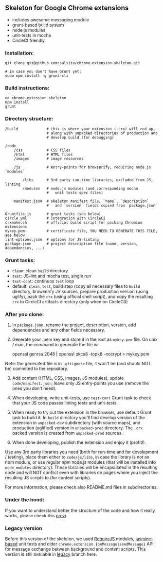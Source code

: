 ## Skeleton for Google Chrome extensions

* includes awesome messaging module
* grunt-based build system
* node.js modules
* unit-tests in mocha
* CircleCI friendly

### Installation:

    git clone git@github.com:salsita/chrome-extension-skeleton.git
    
    # in case you don't have Grunt yet:
    sudo npm install -g grunt-cli

### Build instructions:

    cd chrome-extension-skeleton
    npm install
    grunt

### Directory structure:

    /build             # this is where your extension (.crx) will end up,
                       # along with unpacked directories of production and
                       # develop build (for debugging)
    
    /code
        /css           # CSS files
        /html          # HTML files
        /images        # image resources
    
        /js            # entry-points for browserify, requiring node.js `modules`
    
            /libs      # 3rd party run-time libraries, excluded from JS-linting
            /modules   # node.js modules (and corresponding mocha
                       #   unit tests spec files)
    
        manifest.json  # skeleton manifest file, `name`, `description`
                       #   and `version` fields copied from `package.json`
    
    Gruntfile.js       # grunt tasks (see below)
    circle.yml         # integration with CircleCI
    crxmake.sh         # official build script for packing Chromium extensions
    mykey.pem          # certificate file, YOU NEED TO GENERATE THIS FILE, see below
    lint-options.json  # options for JS-linting
    package.json       # project description file (name, version, dependencies, ...)

### Grunt tasks:

* `clean`: clean `build` directory
* `test`: JS-lint and mocha test, single run
* `test-cont`: continuos `test` loop
* default: `clean`, `test`, build step (copy all necessary files to `build`
  directory, browserify JS sources, prepare production version (using uglify),
  pack the `crx` (using official shell script), and copy the resulting `crx` to
  CircleCI artifacts directory (only when on CircleCI))

### After you clone:

1. In `package.json`, rename the project, description, version, add dependencies
and any other fields necessary.

2. Generate your .pem key and store it in the root as `mykey.pem` file. On
unix / mac, the command to generate the file is:

    openssl genrsa 2048 | openssl pkcs8 -topk8 -nocrypt > mykey.pem

Note: the generated file is in `.gitignore` file, it won't be (and should NOT
be) commited to the repository.

3. Add content (HTML, CSS, images, JS modules), update `code/manifest.json`,
leave only JS entry-points you use (remove the ones you don't need).

4. When developing, write unit-tests, use `test-cont` Grunt task to check that
your JS code passes linting tests and unit-tests.

5. When ready to try out the extension in the browser, use default Grunt task to
build it. In `build` directory you'll find develop version of the extension in
`unpacked-dev` subdirectory (with source maps), and production (uglified)
version in `unpacked-prod` directory. The `.crx` packed version is created from
`unpacked-prod` sources.

6. When done developing, publish the extension and enjoy it (profit!).

Use any 3rd party libraries you need (both for run-time and for development /
testing), place them either to `code/js/libs`, in case the library is not an npm
module, or use regular npm node.js modules (that will be installed into
`node_modules` directory). These libraries will be encapsulated in the resulting
code and will NOT conflict even with libraries on pages where you inject the
resulting JS scripts to (for content scripts).

For more information, please check also README.md files in subdirectories.

### Under the hood:

If you want to understand better the structure of the code and how it really
works, please check this
[prezi](http://prezi.com/yxj7zs7ixlmw/chrome-extension-skeleton/).

### Legacy version

Before this version of the skeleton, we used [RequireJS](http://requirejs.org/)
modules, [jasmine-based](http://jasmine.github.io/) unit tests and older
`chrome.extension.{onMessage|sendMessage}` API for message exchange between
background and content scripts. This version is still available in
[legacy](https://github.com/salsita/chrome-extension-skeleton/tree/legacy)
branch here.
